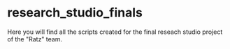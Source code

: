 # research_studio_finals
Here you will find all the scripts created for the final reseach studio project of the "Ratz" team.
